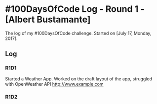# #100DaysOfCode Log - Round 1 - [Albert Bustamante]

The log of my #100DaysOfCode challenge. Started on [July 17, Monday, 2017].

## Log

### R1D1 
Started a Weather App. Worked on the draft layout of the app, struggled with OpenWeather API http://www.example.com

### R1D2
